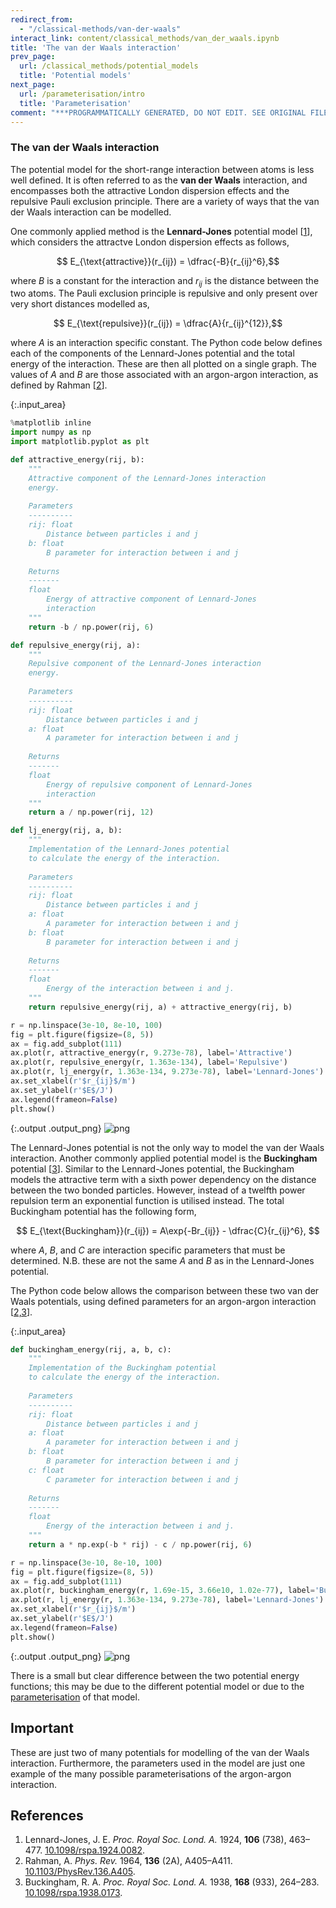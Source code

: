 ```yaml
---
redirect_from:
  - "/classical-methods/van-der-waals"
interact_link: content/classical_methods/van_der_waals.ipynb
title: 'The van der Waals interaction'
prev_page:
  url: /classical_methods/potential_models
  title: 'Potential models'
next_page:
  url: /parameterisation/intro
  title: 'Parameterisation'
comment: "***PROGRAMMATICALLY GENERATED, DO NOT EDIT. SEE ORIGINAL FILES IN /content***"
---
```


### The van der Waals interaction

The potential model for the short-range interaction between atoms is less well defined.
It is often referred to as the **van der Waals** interaction, and encompasses both the attractive London dispersion effects and the repulsive Pauli exclusion principle. 
There are a variety of ways that the van der Waals interaction can be modelled. 

One commonly applied method is the **Lennard-Jones** potential model [[1](#references)], which considers the attractve London dispersion effects as follows, 

$$ E_{\text{attractive}}(r_{ij}) = \dfrac{-B}{r_{ij}^6},$$ 

where $B$ is a constant for the interaction and $r_{ij}$ is the distance between the two atoms. 
The Pauli exclusion principle is repulsive and only present over very short distances modelled as, 

$$ E_{\text{repulsive}}(r_{ij}) = \dfrac{A}{r_{ij}^{12}},$$

where $A$ is an interaction specific constant.
The Python code below defines each of the components of the Lennard-Jones potential and the total energy of the interaction.
These are then all plotted on a single graph. 
The values of $A$ and $B$ are those associated with an argon-argon interaction, as defined by Rahman [[2](#references)].



{:.input_area}
```python
%matplotlib inline
import numpy as np
import matplotlib.pyplot as plt

def attractive_energy(rij, b):
    """
    Attractive component of the Lennard-Jones interaction
    energy.
    
    Parameters
    ----------
    rij: float
        Distance between particles i and j
    b: float 
        B parameter for interaction between i and j
    
    Returns
    -------
    float
        Energy of attractive component of Lennard-Jones 
        interaction
    """
    return -b / np.power(rij, 6)

def repulsive_energy(rij, a):
    """
    Repulsive component of the Lennard-Jones interaction
    energy.
    
    Parameters
    ----------
    rij: float
        Distance between particles i and j
    a: float 
        A parameter for interaction between i and j
    
    Returns
    -------
    float
        Energy of repulsive component of Lennard-Jones 
        interaction
    """
    return a / np.power(rij, 12)

def lj_energy(rij, a, b):
    """
    Implementation of the Lennard-Jones potential 
    to calculate the energy of the interaction.
    
    Parameters
    ----------
    rij: float
        Distance between particles i and j
    a: float 
        A parameter for interaction between i and j
    b: float 
        B parameter for interaction between i and j
    
    Returns
    -------
    float
        Energy of the interaction between i and j.
    """
    return repulsive_energy(rij, a) + attractive_energy(rij, b)

r = np.linspace(3e-10, 8e-10, 100)
fig = plt.figure(figsize=(8, 5))
ax = fig.add_subplot(111)
ax.plot(r, attractive_energy(r, 9.273e-78), label='Attractive')
ax.plot(r, repulsive_energy(r, 1.363e-134), label='Repulsive')
ax.plot(r, lj_energy(r, 1.363e-134, 9.273e-78), label='Lennard-Jones')
ax.set_xlabel(r'$r_{ij}$/m')
ax.set_ylabel(r'$E$/J')
ax.legend(frameon=False)
plt.show()
```



{:.output .output_png}
![png](../images/classical_methods/van_der_waals_1_0.png)



The Lennard-Jones potential is not the only way to model the van der Waals interaction. 
Another commonly applied potential model is the **Buckingham** potential [[3](#references)].
Similar to the Lennard-Jones potential, the Buckingham models the attractive term with a sixth power dependency on the distance between the two bonded particles. 
However, instead of a twelfth power repulsion term an exponential function is utilised instead. 
The total Buckingham potential has the following form, 

$$ E_{\text{Buckingham}}(r_{ij}) = A\exp{-Br_{ij}} - \dfrac{C}{r_{ij}^6}, $$

where $A$, $B$, and $C$ are interaction specific parameters that must be determined. 
N.B. these are not the same $A$ and $B$ as in the Lennard-Jones potential. 

The Python code below allows the comparison between these two van der Waals potentials, using defined parameters for an argon-argon interaction [[2,3](#references)].



{:.input_area}
```python
def buckingham_energy(rij, a, b, c):
    """
    Implementation of the Buckingham potential 
    to calculate the energy of the interaction.
    
    Parameters
    ----------
    rij: float
        Distance between particles i and j
    a: float 
        A parameter for interaction between i and j
    b: float 
        B parameter for interaction between i and j
    c: float 
        C parameter for interaction between i and j
    
    Returns
    -------
    float
        Energy of the interaction between i and j.
    """
    return a * np.exp(-b * rij) - c / np.power(rij, 6)

r = np.linspace(3e-10, 8e-10, 100)
fig = plt.figure(figsize=(8, 5))
ax = fig.add_subplot(111)
ax.plot(r, buckingham_energy(r, 1.69e-15, 3.66e10, 1.02e-77), label='Buckingham')
ax.plot(r, lj_energy(r, 1.363e-134, 9.273e-78), label='Lennard-Jones')
ax.set_xlabel(r'$r_{ij}$/m')
ax.set_ylabel(r'$E$/J')
ax.legend(frameon=False)
plt.show()
```



{:.output .output_png}
![png](../images/classical_methods/van_der_waals_3_0.png)



There is a small but clear difference between the two potential energy functions; this may be due to the different potential model or due to the [parameterisation](http://pythoninchemistry.org/sim_and_scat/parameterisation/intro) of that model.

## Important

These are just two of many potentials for modelling of the van der Waals interaction. Furthermore, the parameters used in the model are just one example of the many possible parameterisations of the argon-argon interaction. 

## References

1. Lennard-Jones, J. E. *Proc. Royal Soc. Lond. A.* 1924, **106** (738), 463–477. [10.1098/rspa.1924.0082](https://doi.org/10.1098/rspa.1924.0082).
2. Rahman, A. *Phys. Rev.* 1964, **136** (2A), A405–A411. [10.1103/PhysRev.136.A405](https://doi.org/10.1103/PhysRev.136.A405).
3. Buckingham, R. A. *Proc. Royal Soc. Lond. A.* 1938, **168** (933), 264–283. [10.1098/rspa.1938.0173](https://doi.org/10.1098/rspa.1938.0173).
